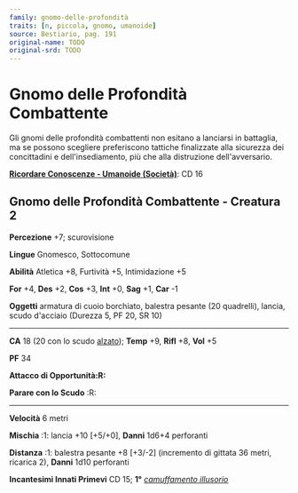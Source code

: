 ```yaml
---
family: gnomo-delle-profondità
traits: [n, piccola, gnomo, umanoide]
source: Bestiario, pag. 191
original-name: TODO
original-srd: TODO
---
```


# Gnomo delle Profondità Combattente

Gli gnomi delle profondità combattenti non esitano a lanciarsi in battaglia, ma
se possono scegliere preferiscono tattiche finalizzate alla sicurezza dei
concittadini e dell'insediamento, più che alla distruzione dell'avversario.

**[Ricordare Conoscenze - Umanoide (Società)](/azioni/abilita/ricordare-conoscenze)**:
CD 16

## Gnomo delle Profondità Combattente - Creatura 2

**Percezione** +7; scurovisione

**Lingue** Gnomesco, Sottocomune

**Abilità** Atletica +8, Furtività +5, Intimidazione +5

**For** +4, **Des** +2, **Cos** +3, **Int** +0, **Sag** +1, **Car** -1

**Oggetti** armatura di cuoio borchiato, balestra pesante (20 quadrelli),
lancia, scudo d'acciaio (Durezza 5, PF 20, SR 10)

---

**CA** 18 (20 con lo scudo [alzato](/azioni/alzare-lo-scudo)); **Temp** +9,
**Rifl** +8, **Vol** +5

**PF** 34

**Attacco di Opportunità:R:**

**Parare con lo Scudo** :R:

---

**Velocità** 6 metri

**Mischia** :1: lancia +10 \[+5/+0], **Danni** 1d6+4 perforanti

**Distanza** :1: balestra pesante +8 \[+3/-2] (incremento di gittata 36 metri,
ricarica 2), **Danni** 1d10 perforanti

**Incantesimi Innati Primevi** CD 15; **1°**
_[camuffamento illusorio](/incantesimi/camuffamento-illusorio)_
